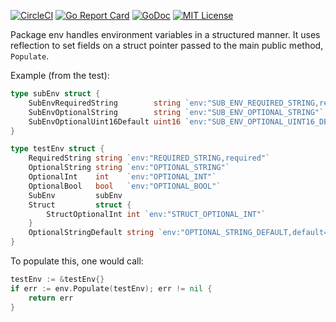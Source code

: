 [![CircleCI](https://circleci.com/gh/peter-edge/go-env/tree/master.png)](https://circleci.com/gh/peter-edge/go-env/tree/master)
[![Go Report Card](http://goreportcard.com/badge/peter-edge/go-env)](http://goreportcard.com/report/peter-edge/go-env)
[![GoDoc](http://img.shields.io/badge/GoDoc-Reference-blue.svg)](https://godoc.org/go.pedge.io/env)
[![MIT License](http://img.shields.io/badge/License-MIT-blue.svg)](https://github.com/peter-edge/go-env/blob/master/LICENSE)

Package env handles environment variables in a structured manner. It uses reflection
to set fields on a struct pointer passed to the main public method, `Populate`.

Example (from the test):

```go
type subEnv struct {
	SubEnvRequiredString        string `env:"SUB_ENV_REQUIRED_STRING,required"`
	SubEnvOptionalString        string `env:"SUB_ENV_OPTIONAL_STRING"`
	SubEnvOptionalUint16Default uint16 `env:"SUB_ENV_OPTIONAL_UINT16_DEFAULT,default=1024"`
}

type testEnv struct {
	RequiredString string `env:"REQUIRED_STRING,required"`
	OptionalString string `env:"OPTIONAL_STRING"`
	OptionalInt    int    `env:"OPTIONAL_INT"`
	OptionalBool   bool   `env:"OPTIONAL_BOOL"`
	SubEnv         subEnv
	Struct         struct {
		StructOptionalInt int `env:"STRUCT_OPTIONAL_INT"`
	}
	OptionalStringDefault string `env:"OPTIONAL_STRING_DEFAULT,default=foo"`
}
```

To populate this, one would call:

```go
testEnv := &testEnv{}
if err := env.Populate(testEnv); err != nil {
	return err
}
```
